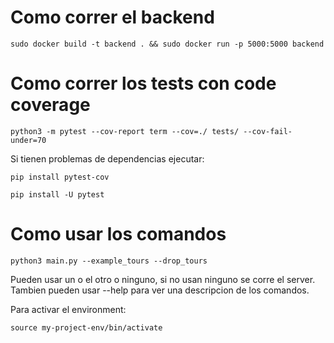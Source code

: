 # Como correr el backend

```
sudo docker build -t backend . && sudo docker run -p 5000:5000 backend 
```

# Como correr los tests con code coverage

```
python3 -m pytest --cov-report term --cov=./ tests/ --cov-fail-under=70
```
Si tienen problemas de dependencias ejecutar:

```
pip install pytest-cov

pip install -U pytest
```

# Como usar los comandos
```
python3 main.py --example_tours --drop_tours
```
Pueden usar un o el otro o ninguno, si no usan ninguno se corre el server.
Tambien pueden usar --help para ver una descripcion de los comandos.

Para activar el environment:
```
source my-project-env/bin/activate
```